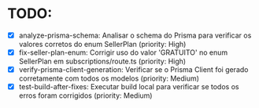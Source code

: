 # TODO:

- [x] analyze-prisma-schema: Analisar o schema do Prisma para verificar os valores corretos do enum SellerPlan (priority: High)
- [x] fix-seller-plan-enum: Corrigir uso do valor 'GRATUITO' no enum SellerPlan em subscriptions/route.ts (priority: High)
- [x] verify-prisma-client-generation: Verificar se o Prisma Client foi gerado corretamente com todos os modelos (priority: Medium)
- [x] test-build-after-fixes: Executar build local para verificar se todos os erros foram corrigidos (priority: Medium)
